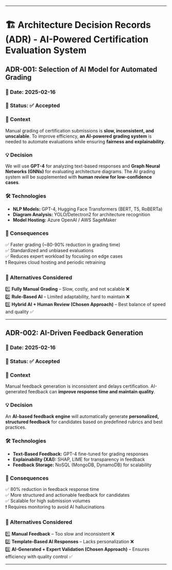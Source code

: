 ____________________________

# 🏗 Architecture Decision Records (ADR) - AI-Powered Certification Evaluation System

## **ADR-001: Selection of AI Model for Automated Grading**

### 📅 Date: 2025-02-16
### 🎯 Status: ✅ Accepted

### **📌 Context**
Manual grading of certification submissions is **slow, inconsistent, and unscalable**. To improve efficiency, **an AI-powered grading system** is needed to automate evaluations while ensuring **fairness and explainability**.

### **💡 Decision**
We will use **GPT-4** for analyzing text-based responses and **Graph Neural Networks (GNNs)** for evaluating architecture diagrams. The AI grading system will be supplemented with **human review for low-confidence cases**.

### **🛠 Technologies**
- **NLP Models:** GPT-4, Hugging Face Transformers (BERT, T5, RoBERTa)
- **Diagram Analysis:** YOLO/Detectron2 for architecture recognition
- **Model Hosting:** Azure OpenAI / AWS SageMaker

### **🚀 Consequences**
✅ Faster grading (~80-90% reduction in grading time)  
✅ Standardized and unbiased evaluations  
✅ Reduces expert workload by focusing on edge cases  
❗ Requires cloud hosting and periodic retraining

### **📌 Alternatives Considered**
1️⃣ **Fully Manual Grading** – Slow, costly, and not scalable ❌  
2️⃣ **Rule-Based AI** – Limited adaptability, hard to maintain ❌  
3️⃣ **Hybrid AI + Human Review (Chosen Approach)** – Best balance of speed and quality ✅

---

## **ADR-002: AI-Driven Feedback Generation**

### 📅 Date: 2025-02-16
### 🎯 Status: ✅ Accepted

### **📌 Context**
Manual feedback generation is inconsistent and delays certification. AI-generated feedback can **improve response time and maintain quality**.

### **💡 Decision**
An **AI-based feedback engine** will automatically generate **personalized, structured feedback** for candidates based on predefined rubrics and best practices.

### **🛠 Technologies**
- **Text-Based Feedback:** GPT-4 fine-tuned for grading responses
- **Explainability (XAI):** SHAP, LIME for transparency in feedback
- **Feedback Storage:** NoSQL (MongoDB, DynamoDB) for scalability

### **🚀 Consequences**
✅ 80% reduction in feedback response time  
✅ More structured and actionable feedback for candidates  
✅ Scalable for high submission volumes  
❗ Requires monitoring to avoid AI hallucinations

### **📌 Alternatives Considered**
1️⃣ **Manual Feedback** – Too slow and inconsistent ❌  
2️⃣ **Template-Based AI Responses** – Lacks personalization ❌  
3️⃣ **AI-Generated + Expert Validation (Chosen Approach)** – Ensures efficiency with quality control ✅

---